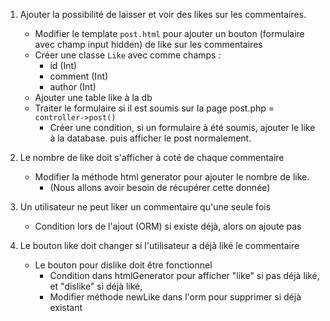 1. Ajouter la possibilité de laisser et voir des likes sur les commentaires.
    - Modifier le template `post.html` pour ajouter un bouton (formulaire avec champ input hidden) de like sur les commentaires
    - Créer une classe `Like` avec comme champs :
        - id (Int)
        - comment (Int)
        - author (Int)
    - Ajouter une table like à la db
    - Traiter le formulaire si il est soumis sur la page post.php = `controller->post()`
        - Créer une condition, si un formulaire à été soumis, ajouter le like à la database. puis afficher le post normalement.

2. Le nombre de like doit s'afficher à coté de chaque commentaire
   - Modifier la méthode html generator pour ajouter le nombre de like. 
     - (Nous allons avoir besoin de récupérer cette donnée)

3. Un utilisateur ne peut liker un commentaire qu'une seule fois
   - Condition lors de l'ajout (ORM) si existe déjà, alors on ajoute pas
   

4. Le bouton like doit changer si l'utilisateur a déjà liké le commentaire
   - Le bouton pour dislike doit être fonctionnel
     - Condition dans htmlGenerator pour afficher "like" si pas déjà liké, et "dislike" si déjà liké,
     - Modifier méthode newLike dans l'orm pour supprimer si déjà existant